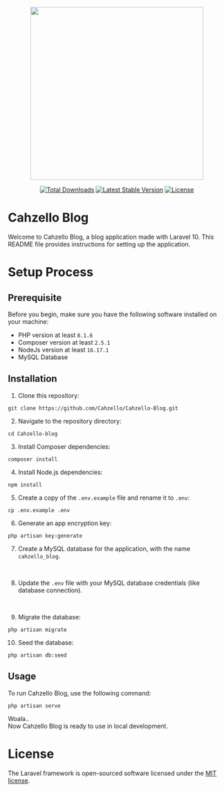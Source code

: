 <p align="center"><a href="https://laravel.com" target="_blank"><img src="https://raw.githubusercontent.com/laravel/art/master/logo-lockup/5%20SVG/2%20CMYK/1%20Full%20Color/laravel-logolockup-cmyk-red.svg" width="400"></a></p>

<p align="center">
<a href="https://packagist.org/packages/laravel/framework"><img src="https://img.shields.io/packagist/dt/laravel/framework" alt="Total Downloads"></a>
<a href="https://packagist.org/packages/laravel/framework"><img src="https://img.shields.io/packagist/v/laravel/framework" alt="Latest Stable Version"></a>
<a href="https://packagist.org/packages/laravel/framework"><img src="https://img.shields.io/packagist/l/laravel/framework" alt="License"></a>
</p>

# Cahzello Blog

Welcome to Cahzello Blog, a blog application made with Laravel 10. This README file provides instructions for setting up the application.

# Setup Process

## Prerequisite

Before you begin, make sure you have the following software installed on your machine:

- PHP version at least `8.1.6`
- Composer version at least `2.5.1`
- NodeJs version at least `16.17.1`
- MySQL Database

## Installation

1. Clone this repository:
```
git clone https://github.com/Cahzello/Cahzello-Blog.git
```

2. Navigate to the repository directory:
```
cd Cahzello-blog
```

3. Install Composer dependencies:
```
composer install
```

4. Install Node.js dependencies:
```
npm install
```

5. Create a copy of the `.env.example` file and rename it to `.env`:

```
cp .env.example .env
```
6. Generate an app encryption key:

```
php artisan key:generate
```

7. Create a MySQL database for the application, with the name `cahzello_blog`.

<br>

8. Update the `.env` file with your MySQL database credentials (like database connection).

<br>

9. Migrate the database:

```
php artisan migrate
```
10. Seed the database:

```
php artisan db:seed
```

## Usage

To run Cahzello Blog, use the following command:

```
php artisan serve
```

Woala.. 
<br>
Now Cahzello Blog is ready to use in local development.



# License

The Laravel framework is open-sourced software licensed under the [MIT license](https://opensource.org/licenses/MIT).
